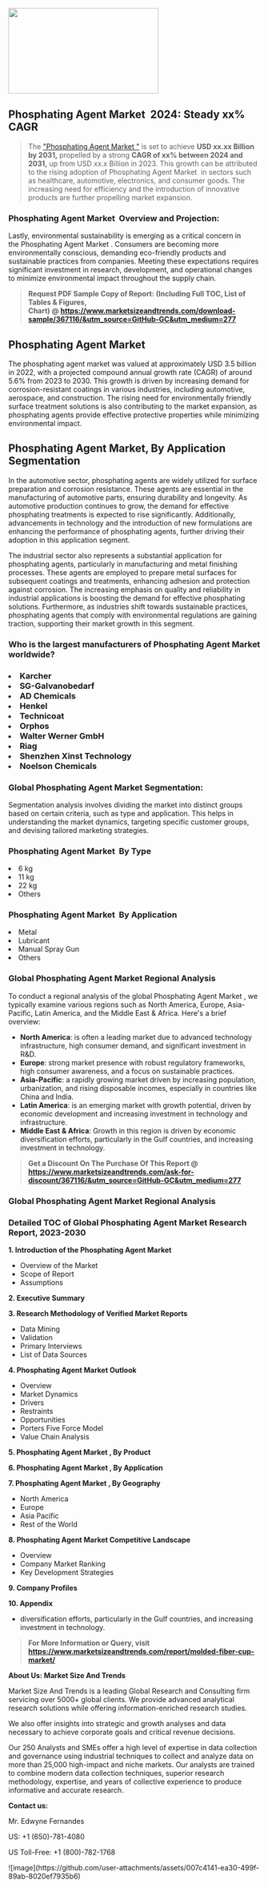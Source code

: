 <p><img class="alignnone size-medium wp-image-20088" src="https://ffe5etoiles.com/wp-content/uploads/2024/12/MST1-300x171.png" alt="" width="300" height="171" /></p><h2 id="ember46" class="ember-view reader-text-block__heading-2">Phosphating Agent Market &nbsp;2024: Steady&nbsp;xx% CAGR</h2><blockquote id="ember47" class="ember-view reader-text-block__blockquote">The&nbsp;<a class="app-aware-link " href="https://www.marketsizeandtrends.com/download-sample/367116/&utm_source=GitHub-GC&utm_medium=277" target="_blank" data-test-app-aware-link="">"Phosphating Agent Market "</a>&nbsp;is set to achieve&nbsp;<strong>USD&nbsp;xx.xx&nbsp;Billion by 2031,</strong>&nbsp;propelled by a strong&nbsp;<strong>CAGR of&nbsp;xx% between 2024 and 2031,</strong>&nbsp;up from USD xx.x Billion in 2023. This growth can be attributed to the rising adoption of&nbsp;Phosphating Agent Market &nbsp;in sectors such as healthcare, automotive, electronics, and consumer goods. The increasing need for efficiency and the introduction of innovative products are further propelling market expansion.</blockquote><h3 id="ember48" class="ember-view reader-text-block__heading-3">Phosphating Agent Market &nbsp;Overview and Projection:</h3><p id="ember49" class="ember-view reader-text-block__paragraph">Lastly, environmental sustainability is emerging as a critical concern in the&nbsp;Phosphating Agent Market . Consumers are becoming more environmentally conscious, demanding eco-friendly products and sustainable practices from companies. Meeting these expectations requires significant investment in research, development, and operational changes to minimize environmental impact throughout the supply chain.</p><blockquote id="ember50" class="ember-view reader-text-block__blockquote"><strong>Request PDF Sample Copy of Report: (Including Full TOC, List of Tables &amp; Figures, Chart)&nbsp;@&nbsp;<strong><a href="https://www.marketsizeandtrends.com/download-sample/367116/&utm_source=GitHub-GC&utm_medium=277" target="_blank">https://www.marketsizeandtrends.com/download-sample/367116/&utm_source=GitHub-GC&utm_medium=277</a></strong></strong></blockquote><h3 class=""> <h2>Phosphating Agent Market</h2><p>The phosphating agent market was valued at approximately USD 3.5 billion in 2022, with a projected compound annual growth rate (CAGR) of around 5.6% from 2023 to 2030. This growth is driven by increasing demand for corrosion-resistant coatings in various industries, including automotive, aerospace, and construction. The rising need for environmentally friendly surface treatment solutions is also contributing to the market expansion, as phosphating agents provide effective protective properties while minimizing environmental impact.</p><h2>Phosphating Agent Market, By Application Segmentation</h2><p>In the automotive sector, phosphating agents are widely utilized for surface preparation and corrosion resistance. These agents are essential in the manufacturing of automotive parts, ensuring durability and longevity. As automotive production continues to grow, the demand for effective phosphating treatments is expected to rise significantly. Additionally, advancements in technology and the introduction of new formulations are enhancing the performance of phosphating agents, further driving their adoption in this application segment.</p><p>The industrial sector also represents a substantial application for phosphating agents, particularly in manufacturing and metal finishing processes. These agents are employed to prepare metal surfaces for subsequent coatings and treatments, enhancing adhesion and protection against corrosion. The increasing emphasis on quality and reliability in industrial applications is boosting the demand for effective phosphating solutions. Furthermore, as industries shift towards sustainable practices, phosphating agents that comply with environmental regulations are gaining traction, supporting their market growth in this segment.</p></h3><h3 id="" class="">Who is the largest manufacturers of&nbsp;Phosphating Agent Market  worldwide?</h3><h3 class=""></Li><Li>Karcher</Li><Li> SG-Galvanobedarf</Li><Li> AD Chemicals</Li><Li> Henkel</Li><Li> Technicoat</Li><Li> Orphos</Li><Li> Walter Werner GmbH</Li><Li> Riag</Li><Li> Shenzhen Xinst Technology</Li><Li> Noelson Chemicals</h3><h3 id="ember53" class="ember-view reader-text-block__heading-3">Global&nbsp;Phosphating Agent Market  Segmentation:</h3><p id="ember54" class="ember-view reader-text-block__paragraph">Segmentation analysis involves dividing the market into distinct groups based on certain criteria, such as type and application. This helps in understanding the market dynamics, targeting specific customer groups, and devising tailored marketing strategies.</p><h3 id="" class="">Phosphating Agent Market &nbsp;By Type</h3><p></Li><Li>6 kg</Li><Li> 11 kg</Li><Li> 22 kg</Li><Li> Others</p><h3 id="" class="">Phosphating Agent Market &nbsp;By Application</h3><p class=""></Li><Li>Metal</Li><Li> Lubricant</Li><Li> Manual Spray Gun</Li><Li> Others</p><h3 id="ember62" class="ember-view reader-text-block__heading-3">Global Phosphating Agent Market  Regional Analysis</h3><p id="ember63" class="ember-view reader-text-block__paragraph">To conduct a regional analysis of the global Phosphating Agent Market , we typically examine various regions such as North America, Europe, Asia-Pacific, Latin America, and the Middle East &amp; Africa. Here's a brief overview:</p><ul><li><strong>North America</strong>: is often a leading market due to advanced technology infrastructure, high consumer demand, and significant investment in R&amp;D.</li><li><strong>Europe</strong>: strong market presence with robust regulatory frameworks, high consumer awareness, and a focus on sustainable practices.</li><li><strong>Asia-Pacific</strong>: a rapidly growing market driven by increasing population, urbanization, and rising disposable incomes, especially in countries like China and India.</li><li><strong>Latin America</strong>: is an emerging market with growth potential, driven by economic development and increasing investment in technology and infrastructure.</li><li><strong>Middle East &amp; Africa</strong>: Growth in this region is driven by economic diversification efforts, particularly in the Gulf countries, and increasing investment in technology.</li></ul><blockquote id="ember61" class="ember-view reader-text-block__blockquote"><strong>Get a Discount On The Purchase Of This Report @ <strong><a href="https://html-cleaner.com/" target="">https://www.marketsizeandtrends.com/ask-for-discount/367116/&utm_source=GitHub-GC&utm_medium=277</a></strong></strong></blockquote><h3 id="ember62" class="ember-view reader-text-block__heading-3">Global Phosphating Agent Market  Regional Analysis</h3><h3 id="" class="">Detailed TOC of Global Phosphating Agent Market  Research Report, 2023-2030</h3><p id="" class=""><strong>1. Introduction of the Phosphating Agent Market </strong></p><ul><li>Overview of the Market</li><li>Scope of Report</li><li>Assumptions</li></ul><p id="" class=""><strong>2. Executive Summary</strong></p><p id="" class=""><strong>3. Research Methodology of Verified Market Reports</strong></p><ul><li>Data Mining</li><li>Validation</li><li>Primary Interviews</li><li>List of Data Sources</li></ul><p id="" class=""><strong>4. Phosphating Agent Market  Outlook</strong></p><ul><li>Overview</li><li>Market Dynamics</li><li>Drivers</li><li>Restraints</li><li>Opportunities</li><li>Porters Five Force Model</li><li>Value Chain Analysis</li></ul><p id="" class=""><strong>5. Phosphating Agent Market , By Product</strong></p><p id="" class=""><strong>6. Phosphating Agent Market , By Application</strong></p><p id="" class=""><strong>7. Phosphating Agent Market , By Geography</strong></p><ul><li>North America</li><li>Europe</li><li>Asia Pacific</li><li>Rest of the World</li></ul><p id="" class=""><strong>8. Phosphating Agent Market  Competitive Landscape</strong></p><ul><li>Overview</li><li>Company Market Ranking</li><li>Key Development Strategies</li></ul><p id="" class=""><strong>9. Company Profiles</strong></p><p id="" class=""><strong>10. Appendix</strong></p><ul><li>diversification efforts, particularly in the Gulf countries, and increasing investment in technology.</li></ul><blockquote id="ember65" class="ember-view reader-text-block__blockquote"><strong>For More Information or Query, visit <strong><strong><a href="https://html-cleaner.com/" target="">https://www.marketsizeandtrends.com/report/molded-fiber-cup-market/</a></strong></strong></strong></blockquote><p id="" class=""><strong>About Us: Market Size And Trends</strong></p><p id="" class="">Market Size And Trends is a leading Global Research and Consulting firm servicing over 5000+ global clients. We provide advanced analytical research solutions while offering information-enriched research studies.</p><p id="" class="">We also offer insights into strategic and growth analyses and data necessary to achieve corporate goals and critical revenue decisions.</p><p id="" class="">Our 250 Analysts and SMEs offer a high level of expertise in data collection and governance using industrial techniques to collect and analyze data on more than 25,000 high-impact and niche markets. Our analysts are trained to combine modern data collection techniques, superior research methodology, expertise, and years of collective experience to produce informative and accurate research.</p><p id="" class=""><strong>Contact us:</strong></p><p id="" class="">Mr. Edwyne Fernandes</p><p id="" class="">US: +1 (650)-781-4080</p><p id="" class="">US Toll-Free: +1 (800)-782-1768</p>
![image](https://github.com/user-attachments/assets/007c4141-ea30-499f-89ab-8020ef7935b6)
